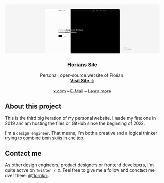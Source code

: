 <a href="https://github.com/flornkm/florians-site">
   <img src="./public/images/assets/readme-banner.png" alt="Florian Website Readme Banner">
  </a>

  <h3 align="center">Florians Site</h3>

  <p align="center">
    Personal, open-source website of Florian.
    <br />
    <a href="https://floriankiem.com"><strong>Visit Site →</strong></a>
    <br />
    <br />
    <a href="https://twitter.com/flornkm">x.com</a>
    –
    <a href="mailto:hello@floriankiem.com">E-Mail</a>
    –
    <a href="https://floriankiem.com/colophon">Learn more</a>
  </p>
</p>

## About this project

This is the third big iteration of my personal website. I made my first one in 2019 and am hosting the files on GitHub since the beginning of 2022.

I'm a `design engineer`. That means, I'm both a creative and a logical thinker trying to combine both skills in one job.

## Contact me

As other design engineers, product designers or frontend developers, I'm quite active on `Twitter / X`. Feel free to give me a follow and conctact me over there: [@flornkm](https://twitter.com/flornkm).
